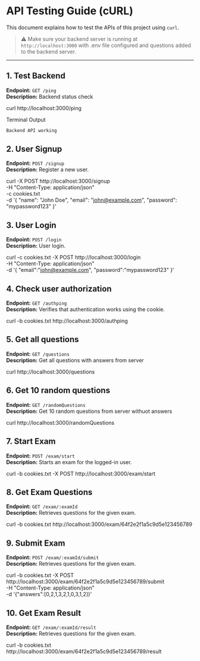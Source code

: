# API Testing Guide (cURL)

This document explains how to test the APIs of this project using `curl`.

> ⚠️ Make sure your backend server is running at `http://localhost:3000` with .env file configured and questions added to the backend server.

---


## 1. Test Backend
**Endpoint:** `GET /ping`  
**Description:** Backend status check  

curl http://localhost:3000/ping

Terminal Output

```bash
Backend API working
```


## 2. User Signup
**Endpoint:** `POST /signup`  
**Description:** Register a new user.  

curl -X POST http://localhost:3000/signup \
  -H "Content-Type: application/json" \
  -c cookies.txt \
  -d '{
    "name": "John Doe",
    "email": "john@example.com",
    "password": "mypassword123"
  }'



## 3. User Login
**Endpoint:** `POST /login`  
**Description:** User login.  

curl -c cookies.txt -X POST http://localhost:3000/login \
  -H "Content-Type: application/json" \
  -d '{
    "email":"john@example.com",
    "password":"mypassword123"
  }'


## 4. Check user authorization
**Endpoint:** `GET /authping`  
**Description:** Verifies that authentication works using the cookie.

curl -b cookies.txt http://localhost:3000/authping


## 5. Get all questions
**Endpoint:** `GET /questions`  
**Description:** Get all questions with answers from server

curl http://localhost:3000/questions



## 6. Get 10 random questions
**Endpoint:** `GET /randomQuestions`  
**Description:** Get 10 random questions from server withuot answers

curl http://localhost:3000/randomQuestions


## 7. Start Exam
**Endpoint:** `POST /exam/start`  
**Description:** Starts an exam for the logged-in user.

curl -b cookies.txt -X POST http://localhost:3000/exam/start



## 8. Get Exam Questions
**Endpoint:** `GET /exam/:examId`  
**Description:** Retrieves questions for the given exam.

curl -b cookies.txt http://localhost:3000/exam/64f2e2f1a5c9d5e123456789



## 9. Submit Exam
**Endpoint:** `POST /exam/:examId/submit`  
**Description:** Retrieves questions for the given exam.

curl -b cookies.txt -X POST http://localhost:3000/exam/64f2e2f1a5c9d5e123456789/submit \
  -H "Content-Type: application/json" \
  -d '{"answers":[0,2,1,3,2,1,0,3,1,2]}'



## 10. Get Exam Result
**Endpoint:** `GET /exam/:examId/result`  
**Description:** Retrieves questions for the given exam.

curl -b cookies.txt http://localhost:3000/exam/64f2e2f1a5c9d5e123456789/result


